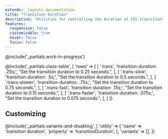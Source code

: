 ```yaml
---
extends: _layouts.documentation
title: "Transition Duration"
description: "Utilities for controlling the duration of CSS transitions."
features:
  responsive: false
  customizable: true
  hover: false
  focus: false
---
```


@include('_partials.work-in-progress')

@include('_partials.class-table', [
  'rows' => [
    [
      '.trans',
      'transition-duration: .25s;',
      "Set the transition duration to 0.25 seconds.",
    ],
    [
      '.trans-slow',
      'transition-duration: .5s;',
      "Set the transition duration to 0.5 seconds.",
    ],
    [
      '.trans-slower',
      'transition-duration: .75s;',
      "Set the transition duration to 0.75 seconds.",
    ],
    [
      '.trans-fast',
      'transition-duration: .15s;',
      "Set the transition duration to 0.15 seconds.",
    ],
    [
      '.trans-faster',
      'transition-duration: .075s;',
      "Set the transition duration to 0.075 seconds.",
    ],
  ]
])

## Customizing

@include('_partials.variants-and-disabling', [
    'utility' => [
        'name' => 'transition duration',
        'property' => 'transitionDuration',
    ],
    'variants' => [],
])
